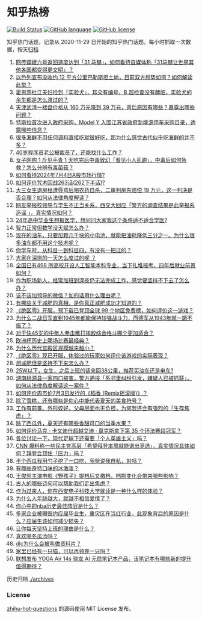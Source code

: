 # 知乎热榜
[![Build Status](https://github.com/ToWeLong/zhihu-hot-questions/workflows/CI/badge.svg)](https://github.com/ToWeLong/zhihu-hot-questions/actions)
[![GitHub language](https://img.shields.io/badge/language-golang-orange.svg)](https://golang.org/)
[![GitHub license](https://img.shields.io/github/license/ToWeLong/zhihu-hot-questions)](https://github.com/ToWeLong/zhihu-hot-questions/blob/main/LICENSE)

知乎热门话题，记录从 2020-11-29 日开始的知乎热门话题。每小时抓取一次数据，按天[归档](./archives)

<!-- BEGIN -->

1. [网传嫦娥六号返回速度达到「31 马赫」，如何看待自媒体称「31马赫让世界其他各国都变得更文明」？](https://www.zhihu.com/question/660444936)
1. [以色列宣布没收约 12 平方公里巴勒斯坦土地，目前双方局势如何？如何解读此举？](https://www.zhihu.com/question/660688026)
1. [霍思燕杜江夫妇捡到「实验犬」，耳朵有编号，B 超检查没有脾脏，实验犬的余生都是怎么渡过的？](https://www.zhihu.com/question/660176802)
1. [天津武清一楼盘价格从 160 万元降到 39 万元，背后原因有哪些？暴露出哪些问题？](https://www.zhihu.com/question/660433120)
1. [特斯拉首次进入政府采购，Model Y 入围江苏省政府新能源用车采购目录，透露哪些信息？](https://www.zhihu.com/question/660696339)
1. [很多海鲜不用任何调料直接吃就很好吃，那为什么感觉古代似乎吃海鲜的并不多？](https://www.zhihu.com/question/659454780)
1. [40岁程序员老公被裁员了，还能找什么工作？](https://www.zhihu.com/question/629182594)
1. [女子网购 1 斤见手青 1 天吃完后中毒致幻「看见小人乱跑」，中毒后如何急救？怎么分辨有毒菌菇？](https://www.zhihu.com/question/660647354)
1. [如何看待2024年7月4日A股市场行情?](https://www.zhihu.com/question/660688524)
1. [如何评价咒术回战263话(262下半话)?](https://www.zhihu.com/question/660704774)
1. [大三女生退房租遭辱骂后喝农药自杀，二审判房东赔偿 19 万元，这一判决是否合理？如何从法律角度解读？](https://www.zhihu.com/question/660698449)
1. [网友举报校领导与学生不正当关系，西交大回应「警方的调查结果是此举报系造谣 」，真实情况如何？](https://www.zhihu.com/question/660639236)
1. [24年高中毕业生想报医学，想问问大家我这个条件适不适合学医?](https://www.zhihu.com/question/660509847)
1. [智力正常但数学没天赋怎么办？](https://www.zhihu.com/question/660515418)
1. [现在的油车，只要加颗几千块的小电池，就能把油耗降低三分之一。为什么很多油车都不用这个技术呢？](https://www.zhihu.com/question/652140838)
1. [你学车时，从科目一到科目四，有没有一把过的？](https://www.zhihu.com/question/660457608)
1. [大家在深圳的一天怎么度过的呢 ？](https://www.zhihu.com/question/479143486)
1. [全国已有498 所高校开设人工智能本科专业，当下扎堆报考，四年后就业前景如何？](https://www.zhihu.com/question/660210563)
1. [作为职场新人，经常加班到深夜仍无法完成工作，感觉要坚持不下去了怎么办？](https://www.zhihu.com/question/658821458)
1. [该不该加领导的微信？加的话用什么理由呢？](https://www.zhihu.com/question/660471994)
1. [有哪些关于减肥的真相，是你真正减肥成功才知道的？](https://www.zhihu.com/question/660341921)
1. [《绝区零》开服，预下载已登顶全球 99 个地区免费榜，如何评价这一游戏？](https://www.zhihu.com/question/660688803)
1. [为什么二战日军直到1945年都能保持较强战斗力，而德军从1943年就一蹶不振了？](https://www.zhihu.com/question/660648265)
1. [对于快45岁的中年人拳击散打摔跤综合格斗哪个更加适合？](https://www.zhihu.com/question/659596092)
1. [欧洲杯历史上哪场比赛最经典？](https://www.zhihu.com/question/658802094)
1. [为什么历代宫殿区规模越来越小？](https://www.zhihu.com/question/22330332)
1. [《绝区零》现已开服，体验过的玩家如何评价该游戏的实际表现？](https://www.zhihu.com/question/660620336)
1. [想减肥但是坚持不下来怎么办？](https://www.zhihu.com/question/658270773)
1. [25W以下，女生，之后上班的话来回38公里，推荐买油车还是电车?](https://www.zhihu.com/question/660652029)
1. [湖南桃源县一家四口被害，警方通报「系邻里纠纷引发，嫌疑人已被抓获」，如何从法律角度解读这一案件？](https://www.zhihu.com/question/660687806)
1. [如何评价周杰伦7月3日发行的《稻香 (Remix摇滚版)》？](https://www.zhihu.com/question/660598839)
1. [除了雪糕，还有哪些是你心中能代表夏天的美食符号？](https://www.zhihu.com/question/656217343)
1. [工作有前景、外形姣好，父母层面也无负担，为何我还会有强烈的「生存焦虑」？](https://www.zhihu.com/question/660302982)
1. [除了西瓜外，夏天还有哪些香甜可口的当季水果？](https://www.zhihu.com/question/656217374)
1. [如何评价马克 · 卡文迪什超越艾迪 · 莫克斯拿下第 35 个环法赛段冠军？](https://www.zhihu.com/question/660695376)
1. [各位讨论一下，现代足球下还需要「个人英雄主义」吗？](https://www.zhihu.com/question/659503608)
1. [CNN 爆料称一些民主党高层「希望拜登本周就能退出竞选」，真实情况具体如何？拜登会顶住「压力」吗？](https://www.zhihu.com/question/660601133)
1. [半个西瓜我用勺子挖了一口吃，我爸说我自私，对吗？](https://www.zhihu.com/question/660474585)
1. [有哪些奇特口味的冰激凌？](https://www.zhihu.com/question/25066063)
1. [王俊凯主演电影《野孩子》提档后又撤档，档期变化会带来哪些影响？](https://www.zhihu.com/question/660657460)
1. [古人的哪些诗句可以帮助我们走出焦虑？](https://www.zhihu.com/question/660519219)
1. [作为过来人，你在西安电子科技大学就读是一种什么样的体验？](https://www.zhihu.com/question/658332481)
1. [为什么人年龄越大，就越不相信爱情了？](https://www.zhihu.com/question/660609164)
1. [你心中的nba历史最佳阵容是什么？](https://www.zhihu.com/question/385522465)
1. [多家企业被曝毁约应届毕业生，重灾区在当红行业，此现象背后的原因是什么？应届生该如何减少损失？](https://www.zhihu.com/question/660620252)
1. [让你每天坚持上班的理由是什么？](https://www.zhihu.com/question/660556697)
1. [喜欢喝冬瓜汤吗？](https://www.zhihu.com/question/660319590)
1. [dlc为什么会被叫做资料片？](https://www.zhihu.com/question/660354959)
1. [家里已经有一只猫，可以再领养一只吗？](https://www.zhihu.com/question/660528852)
1. [联想发布 YOGA Air 14s 骁龙 AI 元启笔记本产品，该笔记本有哪些新的提升值得期待？](https://www.zhihu.com/question/660652267)

<!-- END -->

历史归档 [./archives](./archives)


### License
[zhihu-hot-questions](https://github.com/towelong/zhihu-hot-questions) 的源码使用 MIT License 发布。